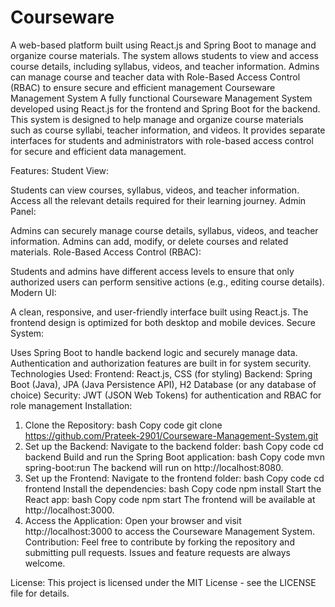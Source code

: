 # Courseware
A web-based platform built using React.js and Spring Boot to manage and organize course materials. The system allows students to view and access course details, including syllabus, videos, and teacher information. Admins can manage course and teacher data with Role-Based Access Control (RBAC) to ensure secure and efficient management
Courseware Management System
A fully functional Courseware Management System developed using React.js for the frontend and Spring Boot for the backend. This system is designed to help manage and organize course materials such as course syllabi, teacher information, and videos. It provides separate interfaces for students and administrators with role-based access control for secure and efficient data management.

Features:
Student View:

Students can view courses, syllabus, videos, and teacher information.
Access all the relevant details required for their learning journey.
Admin Panel:

Admins can securely manage course details, syllabus, videos, and teacher information.
Admins can add, modify, or delete courses and related materials.
Role-Based Access Control (RBAC):

Students and admins have different access levels to ensure that only authorized users can perform sensitive actions (e.g., editing course details).
Modern UI:

A clean, responsive, and user-friendly interface built using React.js.
The frontend design is optimized for both desktop and mobile devices.
Secure System:

Uses Spring Boot to handle backend logic and securely manage data.
Authentication and authorization features are built in for system security.
Technologies Used:
Frontend: React.js, CSS (for styling)
Backend: Spring Boot (Java), JPA (Java Persistence API), H2 Database (or any database of choice)
Security: JWT (JSON Web Tokens) for authentication and RBAC for role management
Installation:
1. Clone the Repository:
bash
Copy code
git clone https://github.com/Prateek-2901/Courseware-Management-System.git
2. Set up the Backend:
Navigate to the backend folder:
bash
Copy code
cd backend
Build and run the Spring Boot application:
bash
Copy code
mvn spring-boot:run
The backend will run on http://localhost:8080.
3. Set up the Frontend:
Navigate to the frontend folder:
bash
Copy code
cd frontend
Install the dependencies:
bash
Copy code
npm install
Start the React app:
bash
Copy code
npm start
The frontend will be available at http://localhost:3000.
4. Access the Application:
Open your browser and visit http://localhost:3000 to access the Courseware Management System.
Contribution:
Feel free to contribute by forking the repository and submitting pull requests. Issues and feature requests are always welcome.

License:
This project is licensed under the MIT License - see the LICENSE file for details.

